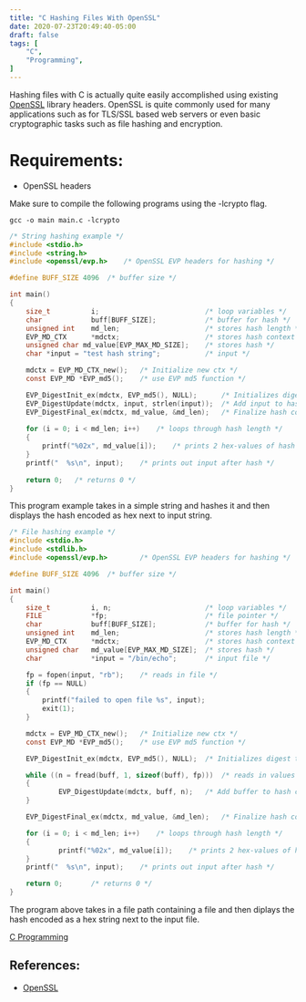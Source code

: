 ```yaml
---
title: "C Hashing Files With OpenSSL"
date: 2020-07-23T20:49:40-05:00
draft: false
tags: [
	"C",
	"Programming",
]
---
```


Hashing files with C is actually quite easily accomplished using existing [OpenSSL](https://www.openssl.org/) library headers. OpenSSL is quite commonly used for many applications such as for TLS/SSL based web servers or even basic cryptographic tasks such as file hashing and encryption. 

# Requirements:

* OpenSSL headers

Make sure to compile the following programs using the -lcrypto flag.

```
gcc -o main main.c -lcrypto
```

```c
/* String hashing example */
#include <stdio.h>
#include <string.h>
#include <openssl/evp.h>	/* OpenSSL EVP headers for hashing */

#define BUFF_SIZE 4096	/* buffer size */

int main()
{
	size_t          i;					        /* loop variables */
	char            buff[BUFF_SIZE];	        /* buffer for hash */
	unsigned int    md_len;				        /* stores hash length */
	EVP_MD_CTX      *mdctx;				        /* stores hash context */
	unsigned char md_value[EVP_MAX_MD_SIZE];    /* stores hash */
	char *input = "test hash string";		    /* input */

	mdctx = EVP_MD_CTX_new();	/* Initialize new ctx */
	const EVP_MD *EVP_md5();    /* use EVP md5 function */

	EVP_DigestInit_ex(mdctx, EVP_md5(), NULL);	    /* Initializes digest type */
	EVP_DigestUpdate(mdctx, input, strlen(input));	/* Add input to hash context */
	EVP_DigestFinal_ex(mdctx, md_value, &md_len);	/* Finalize hash context */
	
	for (i = 0; i < md_len; i++)    /* loops through hash length */
	{
        printf("%02x", md_value[i]);    /* prints 2 hex-values of hash per loop */
	}
	printf("  %s\n", input);	/* prints out input after hash */
	
	return 0;	/* returns 0 */
}
```

This program example takes in a simple string and hashes it and then displays the hash encoded as hex next to input string. 

```c
/* File hashing example */
#include <stdio.h>
#include <stdlib.h>
#include <openssl/evp.h>        /* OpenSSL EVP headers for hashing */

#define BUFF_SIZE 4096  /* buffer size */

int main()
{
    size_t          i, n;                       /* loop variables */
    FILE            *fp;					    /* file pointer */
    char            buff[BUFF_SIZE];            /* buffer for hash */
    unsigned int    md_len;                     /* stores hash length */
    EVP_MD_CTX      *mdctx;                     /* stores hash context */
    unsigned char   md_value[EVP_MAX_MD_SIZE];  /* stores hash */
    char            *input = "/bin/echo";       /* input file */

    fp = fopen(input, "rb");	/* reads in file */
    if (fp == NULL)
    {
    	printf("failed to open file %s", input);
	    exit(1);
    }

    mdctx = EVP_MD_CTX_new();   /* Initialize new ctx */
    const EVP_MD *EVP_md5();    /* use EVP md5 function */

    EVP_DigestInit_ex(mdctx, EVP_md5(), NULL);  /* Initializes digest type */

    while ((n = fread(buff, 1, sizeof(buff), fp)))  /* reads in values from buffer containing file pointer */
    {
            EVP_DigestUpdate(mdctx, buff, n);   /* Add buffer to hash context */
    }

    EVP_DigestFinal_ex(mdctx, md_value, &md_len);   /* Finalize hash context */

    for (i = 0; i < md_len; i++)    /* loops through hash length */
    {
            printf("%02x", md_value[i]);    /* prints 2 hex-values of hash per loop */
    }
    printf("  %s\n", input);    /* prints out input after hash */

    return 0;       /* returns 0 */
}
```

The program above takes in a file path containing a file and then diplays the hash encoded as a hex string next to the input file.

[C Programming](/posts/c_programming)

## References:

* [OpenSSL](https://www.openssl.org/)

